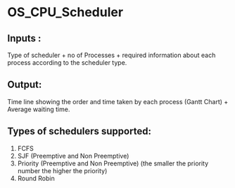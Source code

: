 # OS_CPU_Scheduler

## Inputs :
Type of scheduler + no of Processes + required information about each process
according to the scheduler type. 

## Output:
Time line showing the order and time taken by each process (Gantt Chart) +
Average waiting time. 

## Types of schedulers supported:
1. FCFS
2. SJF (Preemptive and Non Preemptive)
3. Priority (Preemptive and Non Preemptive) (the smaller the priority number the
higher the priority)
4. Round Robin 
